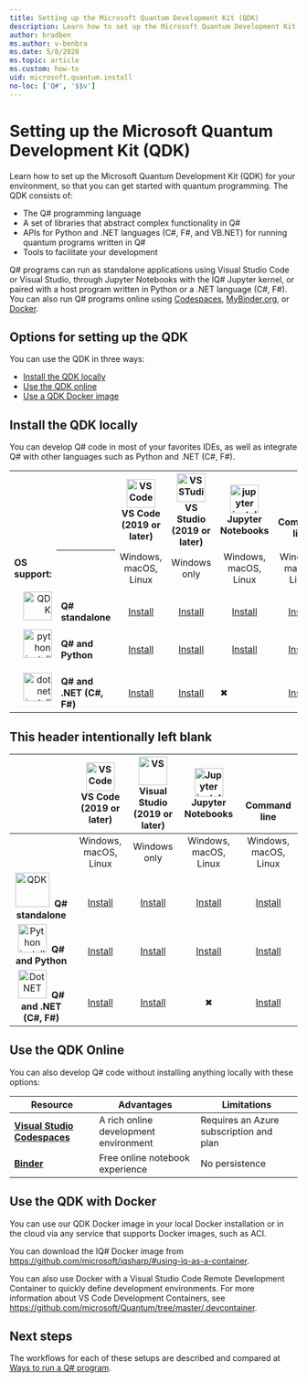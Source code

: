 ```yaml
---
title: Setting up the Microsoft Quantum Development Kit (QDK)
description: Learn how to set up the Microsoft Quantum Development Kit for different environments.
author: bradben
ms.author: v-benbra
ms.date: 5/8/2020
ms.topic: article
ms.custom: how-to
uid: microsoft.quantum.install
no-loc: ['Q#', '$$v']
---
```


# Setting up the Microsoft Quantum Development Kit (QDK)

Learn how to set up the Microsoft Quantum Development Kit (QDK) for your environment, so that you can get started with quantum programming. The QDK consists of:

- The Q# programming language
- A set of libraries that abstract complex functionality in Q#
- APIs for Python and .NET languages (C#, F#, and VB.NET) for running quantum programs written in Q#
- Tools to facilitate your development

Q# programs can run as standalone applications using Visual Studio Code or Visual Studio, through Jupyter Notebooks with the IQ# Jupyter kernel, or paired with a host program written in Python or a .NET language (C#, F#). You can also run Q# programs online using [Codespaces](https://online.visualstudio.com/), [MyBinder.org](https://mybinder.org/), or [Docker](#use-the-qdk-with-docker). 

## Options for setting up the QDK

You can use the QDK in three ways:

- [Install the QDK locally](#install-the-qdk-locally)
- [Use the QDK online](#use-the-qdk-online)
- [Use a QDK Docker image](#use-the-qdk-with-docker)

## Install the QDK locally

You can develop Q# code in most of your favorites IDEs, as well as integrate Q# with other languages such as Python and .NET (C#, F#).

<table>
    <tr>
        <th width=7%>&nbsp;</th>
        <th>&nbsp;</th>
        <th align="center" width=20%><img src="~/media/vs_code.png" alt="VS Code" width="50"/><br><b>VS Code<br>(2019 or later)</b></th>
        <th align="center" width=20%><img src="~/media/vs_studio.png" alt="VS STudio" width="50"/><br><b>VS Studio<br>(2019 or later)</b></th>
        <th align="center" width=20%><img src="~/media/jupyter.png" alt="jupyter install" width="50"/><br><b>Jupyter Notebooks</b></th>
        <th align="center" width=20%><br><br><br><b>Command line</b></th>
    </tr>
    <tr>
        <td align="left"><b>OS support:</b></td>
        <th>&nbsp;</th>
        <td align="center">Windows, macOS, Linux</td>
        <td align="center">Windows only</td>
        <td align="center">Windows, macOS, Linux</td>
        <td align="center">Windows, macOS, Linux</td>
    </tr>
    <tr>
        <td align="right"><img src="~/media/quantum.png" alt="QDK" width="50"/></td>
        <td align="left"><br><b>Q# standalone</b></td>
        <td align="center"><br><a href="xref:microsoft.quantum.install.standalone">Install</a></td>
        <td align="center"><br><a href="xref:microsoft.quantum.install.standalone">Install</a></td>
        <td align="center"><br><a href="xref:microsoft.quantum.install.jupyter">Install</a></td>
        <td align="center"><br><a href="xref:microsoft.quantum.install.standalone">Install</a></td>
    </tr>
    <tr>
        <td align="right"><img src="~/media/python.png" alt="python install" width="50"/></td>
        <td align="left"><br><b>Q# and Python</b></td>
        <td align="center"><br><a href="xref:microsoft.quantum.install.python">Install</a></td>
        <td align="center"><br><a href="xref:microsoft.quantum.install.python">Install</a></td>
        <td align="center"><br><a href="xref:microsoft.quantum.install.jupyter">Install</a></td>
        <td align="center"><br><a href="xref:microsoft.quantum.install.python">Install</a></td>
    </tr>
    <tr>
        <td align="right"><img src="~/media/dot_net.png" alt="dotnet install" width="50"/></td>
        <td align="left"><br><b>Q# and .NET (C#, F#)</b></td> 
        <td align="center"><br><a href="xref:microsoft.quantum.install.cs">Install</a></td>
        <td align="center"><br><a href="xref:microsoft.quantum.install.cs">Install</a></td>
        <td><br>&#10006;</a></td>
        <td align="center"><br><a href="xref:microsoft.quantum.install.cs">Install</a></td>
   </tr>
</table>

## This header intentionally left blank

|&nbsp; |<img src="~/media/vs_code.png" alt="VS Code" width="50"/><br> **VS Code<br>(2019 or later)**|<img src="~/media/vs_studio.png" alt="VS" width="50"/><br>**Visual Studio<br>(2019 or later)** |<img src="~/media/jupyter.png" alt="Jupyter install" width="50"/><br> **Jupyter Notebooks**|<br><br><br>**Command line**|
|:-----:|:-----:|:-----:|:-----:|:-----:|
|&nbsp;  |Windows, macOS, Linux |Windows only |Windows, macOS, Linux |Windows, macOS, Linux |
|<img src="~/media/quantum.png" alt="QDK" width="60"/>&nbsp;&nbsp;**Q# standalone**|<br>[Install](xref:microsoft.quantum.install.standalone) |<br> [Install](xref:microsoft.quantum.install.standalone)  |<br> [Install](xref:microsoft.quantum.install.jupyter)|<br>[Install](xref:microsoft.quantum.install.standalone)|
|<img src="~/media/python.png" alt="Python install" width="50"/>&nbsp;&nbsp;**Q#  and Python**|<br>[Install](xref:microsoft.quantum.install.python) |<br>[Install](xref:microsoft.quantum.install.python) |<br>[Install](xref:microsoft.quantum.install.jupyter) |<br>[Install](xref:microsoft.quantum.install.python) |
|<img src="~/media/dot_net.png" alt="DotNET" width="50"/>&nbsp;&nbsp;**Q# and .NET (C#, F#)**|<br>[Install](xref:microsoft.quantum.install.cs) |<br>[Install](xref:microsoft.quantum.install.cs)|<br>&#10006; |<br>[Install](xref:microsoft.quantum.install.cs) |

## Use the QDK Online

You can also develop Q# code without installing anything locally with these options:

|Resource|Advantages|Limitations|
|---|---|---|
|[**Visual Studio Codespaces**](xref:microsoft.quantum.install.standalone)|A rich online development environment  |Requires an Azure subscription and plan |
|[**Binder**](xref:microsoft.quantum.install.binder) | Free online notebook experience |No persistence |

## Use the QDK with Docker

You can use our QDK Docker image in your local Docker installation or in the cloud via any service that supports Docker images, such as ACI.

You can download the IQ# Docker image from https://github.com/microsoft/iqsharp/#using-iq-as-a-container. 

You can also use Docker with a Visual Studio Code Remote Development Container to quickly define development environments. For more information about VS Code Development Containers, see https://github.com/microsoft/Quantum/tree/master/.devcontainer.

## Next steps

The workflows for each of these setups are described and compared at [Ways to run a Q# program](xref:microsoft.quantum.guide.host-programs).
